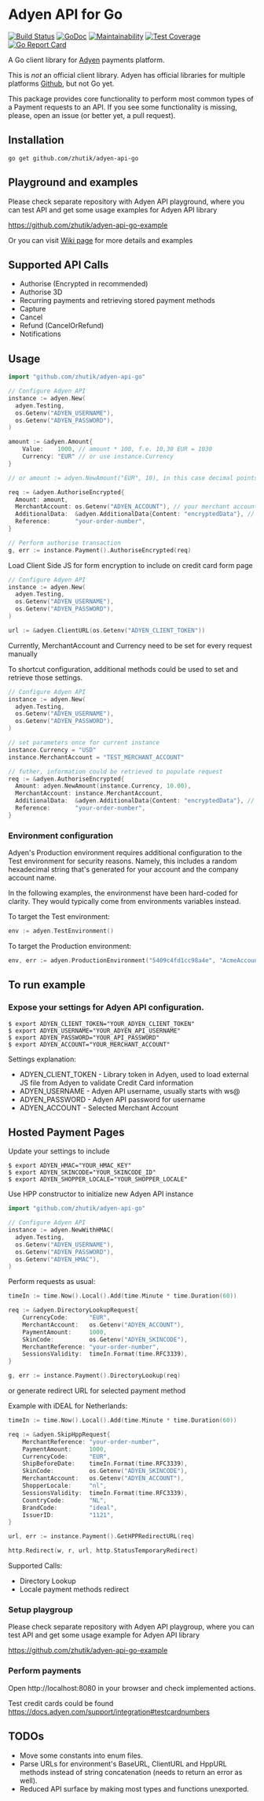 # Adyen API for Go

[![Build Status](https://travis-ci.org/zhutik/adyen-api-go.png)](https://travis-ci.org/zhutik/adyen-api-go)
[![GoDoc](http://godoc.org/github.com/zhutik/adyen-api-go?status.png)](http://godoc.org/github.com/zhutik/adyen-api-go)
[![Maintainability](https://api.codeclimate.com/v1/badges/47b60e74a4ee14812282/maintainability)](https://codeclimate.com/github/zhutik/adyen-api-go/maintainability)
[![Test Coverage](https://api.codeclimate.com/v1/badges/47b60e74a4ee14812282/test_coverage)](https://codeclimate.com/github/zhutik/adyen-api-go/test_coverage)
[![Go Report Card](https://goreportcard.com/badge/github.com/zhutik/adyen-api-go)](https://goreportcard.com/report/github.com/zhutik/adyen-api-go)

A Go client library for [Adyen](https://www.adyen.com/en/) payments platform.

This is *not* an official client library. Adyen has official libraries for multiple platforms [Github](https://github.com/adyen/), but not Go yet.

This package provides core functionality to perform most common types of a Payment requests to an API. 
If you see some functionality is missing, please, open an issue (or better yet, a pull request).

## Installation

```
go get github.com/zhutik/adyen-api-go
```

## Playground and examples

Please check separate repository with Adyen API playground, where you can test API
and get some usage examples for Adyen API library

https://github.com/zhutik/adyen-api-go-example

Or you can visit [Wiki page](https://github.com/zhutik/adyen-api-go/wiki) for more details and examples

## Supported API Calls

* Authorise (Encrypted in recommended)
* Authorise 3D
* Recurring payments and retrieving stored payment methods
* Capture
* Cancel
* Refund (CancelOrRefund)
* Notifications

## Usage

```go
import "github.com/zhutik/adyen-api-go"

// Configure Adyen API
instance := adyen.New(
  adyen.Testing,
  os.Getenv("ADYEN_USERNAME"),
  os.Getenv("ADYEN_PASSWORD"),
)

amount := &adyen.Amount{
    Value:    1000, // amount * 100, f.e. 10,30 EUR = 1030
    Currency: "EUR" // or use instance.Currency
}

// or amount := adyen.NewAmount("EUR", 10), in this case decimal points would be adjusted automatically

req := &adyen.AuthoriseEncrypted{
  Amount: amount,
  MerchantAccount: os.Getenv("ADYEN_ACCOUNT"), // your merchant account in Adyen
  AdditionalData:  &adyen.AdditionalData{Content: "encryptedData"}, // encrypted data from a form
  Reference:       "your-order-number",
}

// Perform authorise transaction
g, err := instance.Payment().AuthoriseEncrypted(req)

```

Load Client Side JS for form encryption to include on credit card form page

```go
// Configure Adyen API
instance := adyen.New(
  adyen.Testing,
  os.Getenv("ADYEN_USERNAME"),
  os.Getenv("ADYEN_PASSWORD"),
)

url := &adyen.ClientURL(os.Getenv("ADYEN_CLIENT_TOKEN"))
```

Currently, MerchantAccount and Currency need to be set for every request manually

To shortcut configuration, additional methods could be used to set and retrieve those settings.

```go
// Configure Adyen API
instance := adyen.New(
  adyen.Testing,
  os.Getenv("ADYEN_USERNAME"),
  os.Getenv("ADYEN_PASSWORD"),
)

// set parameters once for current instance
instance.Currency = "USD"
instance.MerchantAccount = "TEST_MERCHANT_ACCOUNT"

// futher, information could be retrieved to populate request 
req := &adyen.AuthoriseEncrypted{
  Amount: adyen.NewAmount(instance.Currency, 10.00),
  MerchantAccount: instance.MerchantAccount,
  AdditionalData:  &adyen.AdditionalData{Content: "encryptedData"}, // encrypted data from a form
  Reference:       "your-order-number",
}
```

### Environment configuration

Adyen's Production environment requires additional configuration to the Test environment for security reasons.  Namely, this includes a random hexadecimal string that's generated for your account and the company account name.

In the following examples, the environmenst have been hard-coded for clarity.  They would typically come from environments variables instead.

To target the Test environment:

``` go
env := adyen.TestEnvironment()
```

To target the Production environment:

``` go
env, err := adyen.ProductionEnvironment("5409c4fd1cc98a4e", "AcmeAccount123")
```

## To run example

### Expose your settings for Adyen API configuration.

```
$ export ADYEN_CLIENT_TOKEN="YOUR_ADYEN_CLIENT_TOKEN"
$ export ADYEN_USERNAME="YOUR_ADYEN_API_USERNAME"
$ export ADYEN_PASSWORD="YOUR_API_PASSWORD"
$ export ADYEN_ACCOUNT="YOUR_MERCHANT_ACCOUNT"
```

Settings explanation:
* ADYEN_CLIENT_TOKEN - Library token in Adyen, used to load external JS file from Adyen to validate Credit Card information
* ADYEN_USERNAME - Adyen API username, usually starts with ws@
* ADYEN_PASSWORD - Adyen API password for username
* ADYEN_ACCOUNT - Selected Merchant Account

## Hosted Payment Pages

Update your settings to include

```
$ export ADYEN_HMAC="YOUR_HMAC_KEY"
$ export ADYEN_SKINCODE="YOUR_SKINCODE_ID"
$ export ADYEN_SHOPPER_LOCALE="YOUR_SHOPPER_LOCALE"
```

Use HPP constructor to initialize new Adyen API instance

```go
import "github.com/zhutik/adyen-api-go"

// Configure Adyen API
instance := adyen.NewWithHMAC(
  adyen.Testing,
  os.Getenv("ADYEN_USERNAME"),
  os.Getenv("ADYEN_PASSWORD"),
  os.Getenv("ADYEN_HMAC"),
)

```

Perform requests as usual:

```go
timeIn := time.Now().Local().Add(time.Minute * time.Duration(60))

req := &adyen.DirectoryLookupRequest{
    CurrencyCode:      "EUR",
    MerchantAccount:   os.Getenv("ADYEN_ACCOUNT"),
    PaymentAmount:     1000,
    SkinCode:          os.Getenv("ADYEN_SKINCODE"),
    MerchantReference: "your-order-number",
    SessionsValidity:  timeIn.Format(time.RFC3339),
}

g, err := instance.Payment().DirectoryLookup(req)

```

or generate redirect URL for selected payment method

Example with iDEAL for Netherlands:

```go
timeIn := time.Now().Local().Add(time.Minute * time.Duration(60))

req := &adyen.SkipHppRequest{
    MerchantReference: "your-order-number",
    PaymentAmount:     1000,
    CurrencyCode:      "EUR",
    ShipBeforeDate:    timeIn.Format(time.RFC3339),
    SkinCode:          os.Getenv("ADYEN_SKINCODE"),
    MerchantAccount:   os.Getenv("ADYEN_ACCOUNT"),
    ShopperLocale:     "nl",
    SessionsValidity:  timeIn.Format(time.RFC3339),
    CountryCode:       "NL",
    BrandCode:         "ideal",
    IssuerID:          "1121",
}

url, err := instance.Payment().GetHPPRedirectURL(req)

http.Redirect(w, r, url, http.StatusTemporaryRedirect)
```

Supported Calls:
* Directory Lookup
* Locale payment methods redirect

### Setup playgroup

Please check separate repository with Adyen API playgroup, where you can test API
and get some usage example for Adyen API library

https://github.com/zhutik/adyen-api-go-example

### Perform payments

Open http://localhost:8080 in your browser and check implemented actions.

Test credit cards could be found https://docs.adyen.com/support/integration#testcardnumbers

## TODOs

* Move some constants into enum files.
* Parse URLs for environment's BaseURL, ClientURL and HppURL methods instead of string concatenation (needs to return an error as well).
* Reduced API surface by making most types and functions unexported.
